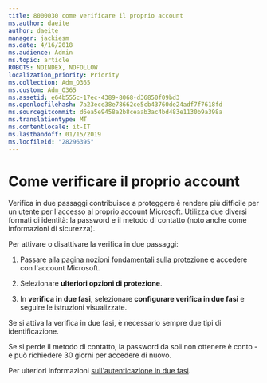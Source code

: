 ```yaml
---
title: 8000030 come verificare il proprio account
ms.author: daeite
author: daeite
manager: jackiesm
ms.date: 4/16/2018
ms.audience: Admin
ms.topic: article
ROBOTS: NOINDEX, NOFOLLOW
localization_priority: Priority
ms.collection: Adm_O365
ms.custom: Adm_O365
ms.assetid: e64b555c-17ec-4389-8068-d36850f09bd3
ms.openlocfilehash: 7a23ece38e78662ce5cb43760de24adf7f7618fd
ms.sourcegitcommit: d6ea5e9458a2b8ceaab3ac4bd483e1130b9a398a
ms.translationtype: MT
ms.contentlocale: it-IT
ms.lasthandoff: 01/15/2019
ms.locfileid: "28296395"
---
```

# <a name="how-to-verify-your-account"></a>Come verificare il proprio account

Verifica in due passaggi contribuisce a proteggere è rendere più difficile per un utente per l'accesso al proprio account Microsoft. Utilizza due diversi formati di identità: la password e il metodo di contatto (noto anche come informazioni di sicurezza). 
  
Per attivare o disattivare la verifica in due passaggi:
  
1. Passare alla [pagina nozioni fondamentali sulla protezione](https://go.microsoft.com/fwlink/?linkid=842325) e accedere con l'account Microsoft. 
    
2. Selezionare **ulteriori opzioni di protezione**. 
    
3. In **verifica in due fasi**, selezionare **configurare verifica in due fasi** e seguire le istruzioni visualizzate. 
    
Se si attiva la verifica in due fasi, è necessario sempre due tipi di identificazione.
  
Se si perde il metodo di contatto, la password da soli non ottenere è conto - e può richiedere 30 giorni per accedere di nuovo. 
  
Per ulteriori informazioni [sull'autenticazione in due fasi](https://go.microsoft.com/fwlink/?linkid=872270).
  

